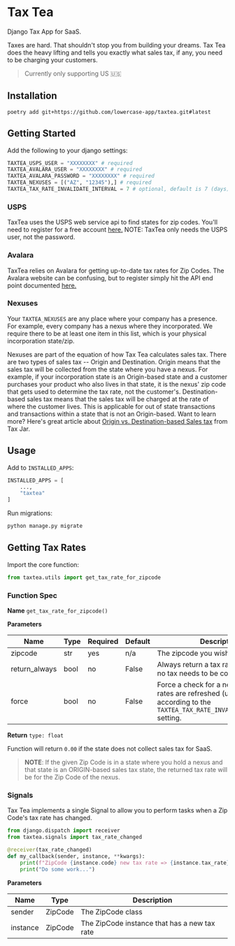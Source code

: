 # Tax Tea

Django Tax App for SaaS.

Taxes are hard. That shouldn't stop you from building your dreams. Tax Tea does the heavy lifting and tells you exactly what sales tax, if any, you need to be charging your customers.

> Currently only supporting US 🇺🇸

## Installation

```
poetry add git+https://github.com/lowercase-app/taxtea.git#latest
```

## Getting Started

Add the following to your django settings:

```python
TAXTEA_USPS_USER = "XXXXXXXX" # required
TAXTEA_AVALARA_USER = "XXXXXXXX" # required
TAXTEA_AVALARA_PASSWORD = "XXXXXXXX" # required
TAXTEA_NEXUSES = [("AZ", "12345"),] # required
TAXTEA_TAX_RATE_INVALIDATE_INTERVAL = 7 # optional, default is 7 (days)
```

### USPS

TaxTea uses the USPS web service api to find states for zip codes. You'll need to register for a free account [here.](https://www.usps.com/business/web-tools-apis/)
NOTE: TaxTea only needs the USPS user, not the password.

### Avalara

TaxTea relies on Avalara for getting up-to-date tax rates for Zip Codes. The Avalara website can be confusing, but to register simply hit the API end point documented [here.](https://developer.avalara.com/api-reference/avatax/rest/v2/methods/Free/RequestFreeTrial/)

### Nexuses

Your `TAXTEA_NEXUSES` are any place where your company has a presence. For example, every company has a nexus where they incorporated. We require there to be at least one item in this list, which is your physical incorporation state/zip.

Nexuses are part of the equation of how Tax Tea calculates sales tax. There are two types of sales tax -- Origin and Destination. Origin means that the sales tax will be collected from the state where you have a nexus. For example, if your incorporation state is an Origin-based state and a customer purchases your product who also lives in that state, it is the nexus' zip code that gets used to determine the tax rate, not the customer's.  Destination-based sales tax means that the sales tax will be charged at the rate of where the customer lives. This is applicable for out of state transactions and transactions within a state that is not an Origin-based. Want to learn more? Here's great article about [Origin vs. Destination-based Sales tax](https://blog.taxjar.com/charging-sales-tax-rates/) from Tax Jar.


## Usage

Add to `INSTALLED_APPS`:

```python
INSTALLED_APPS = [
	...,
	"taxtea"
]
```
Run migrations: 

```python
python manage.py migrate
```

## Getting Tax Rates

Import the core function:

```python
from taxtea.utils import get_tax_rate_for_zipcode
```
### Function Spec
**Name** `get_tax_rate_for_zipcode()`

**Parameters**

| Name          | Type | Required | Default | Description                                                                                                                          
|---------------|------|----------|---------|-------------|
| zipcode       | str  | yes      | n/a     | The zipcode you wish to look up                                                                                                        |
| return_always | bool | no       | False   | Always return a tax rate, even when no tax needs to be collected                                                                       |
| force         | bool | no       | False   | Force a check for a new tax rate. Tax rates are refreshed (upon request) according to the `TAXTEA_TAX_RATE_INVALIDATE_INTERVAL` setting. |

**Return** `type: float`

Function will return `0.00` if the state does not collect sales tax for SaaS. 
>**NOTE**: If the given Zip Code is in a state where you hold a nexus and that state is an ORIGIN-based sales tax state, the returned tax rate will be for the Zip Code of the nexus.


### Signals
Tax Tea implements a single Signal to allow you to perform tasks when a Zip Code's tax rate has changed.

```python
from django.dispatch import receiver
from taxtea.signals import tax_rate_changed

@receiver(tax_rate_changed)
def my_callback(sender, instance, **kwargs):
    print(f"ZipCode {instance.code} new tax rate => {instance.tax_rate}")
    print("Do some work...")
```

**Parameters**

| Name     | Type    | Description                                  |
|----------|---------|----------------------------------------------|
| sender   | ZipCode | The ZipCode class                            |
| instance | ZipCode | The ZipCode instance that has a new tax rate |


